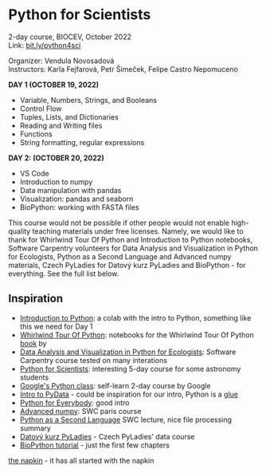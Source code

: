 # Python for Scientists
2-day course, BIOCEV, October 2022\
Link: [bit.ly/python4sci](https://bit.ly/python4sci)

Organizer: Vendula Novosadová\
Instructors: Karla Fejfarová, Petr Šimeček, Felipe Castro Nepomuceno

**DAY 1 (OCTOBER 19, 2022)**

* Variable, Numbers, Strings, and Booleans
* Control Flow
* Tuples, Lists, and Dictionaries
* Reading and Writing files
* Functions
* String formatting, regular expressions

**DAY 2: (OCTOBER 20, 2022)**

* VS Code
* Introduction to numpy
* Data manipulation with pandas
* Visualization: pandas and seaborn
* BioPython: working with FASTA files

This course would not be possible if other people would not enable high-quality teaching materials under free licenses. Namely, we would like to thank for Whirlwind Tour Of Python and Introduction to Python notebooks, Software Carpentry volunteers for Data Analysis and Visualization in Python for Ecologists, Python as a Second Language and Advanced numpy materials, Czech PyLadies for Datový kurz PyLadies and BioPython - for everything. See the full list below.

## Inspiration

* [Introduction to Python](https://colab.research.google.com/drive/1ghPQaTEdO9UH4s3gGD5OXmkYNvIwm2Zi?usp=sharing): a colab with the intro to Python, something like this we need for Day 1
* [Whirlwind Tour Of Python](https://github.com/jakevdp/WhirlwindTourOfPython): notebooks for the Whirlwind Tour Of Python [book](https://s3-us-west-2.amazonaws.com/python-notes/a-whirlwind-tour-of-python-2.pdf) by 
* [Data Analysis and Visualization in Python for Ecologists](https://datacarpentry.org/python-ecology-lesson/): Software Carpentry course tested on many interations
* [Python for Scientists](https://astrofrog.github.io/py4sci/): interesting 5-day course for some astronomy students
* [Google's Python class](https://developers.google.com/edu/python): self-learn 2-day course by Google
* [Intro to PyData](https://speakerdeck.com/jakevdp/intro-to-pydata) - could be inspiration for our intro, Python is a [glue](https://speakerdeck.com/jakevdp/the-unexpected-effectiveness-of-python-in-science?slide=34)
* [Python for Everybody](https://books.trinket.io/pfe/01-intro.html): good intro
* [Advanced numpy](https://paris-swc.github.io/advanced-numpy-lesson/index.html): SWC paris course 
* [Python as a Second Language](https://swcarpentry.github.io/python-second-language/12-file-io/) SWC lecture, nice file processing summary
* [Datový kurz PyLadies](https://naucse.python.cz/2021/pydata-praha-jaro/) - Czech PyLadies' data course
* [BioPython tutorial](http://biopython.org/DIST/docs/tutorial/Tutorial.html) - just the first few chapters 

[the napkin](https://photos.app.goo.gl/GNxXvnjFSSUuYrft9) - it has all started with the napkin
